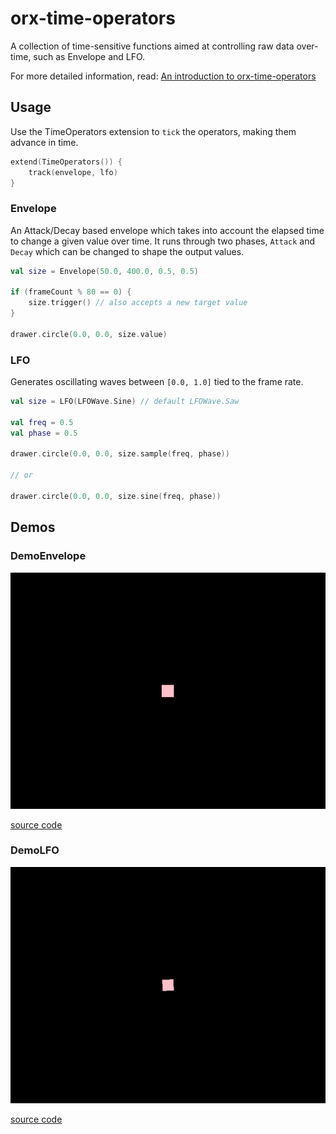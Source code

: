 # orx-time-operators

A collection of time-sensitive functions aimed at controlling raw data over-time, 
such as Envelope and LFO.

For more detailed information, read: [An introduction to orx-time-operators](https://openrndr.discourse.group/t/an-introduction-to-orx-time-operators/108)

## Usage

Use the TimeOperators extension to `tick` the operators, making them advance in time.

```kotlin
extend(TimeOperators()) {
    track(envelope, lfo)
}
```

### Envelope

An Attack/Decay based envelope which takes into account the elapsed time to change a given value over time. It runs through two phases, `Attack` and `Decay` which can be changed to shape the output values.

```kotlin
val size = Envelope(50.0, 400.0, 0.5, 0.5)

if (frameCount % 80 == 0) {
    size.trigger() // also accepts a new target value
}

drawer.circle(0.0, 0.0, size.value)
```

### LFO

Generates oscillating waves between `[0.0, 1.0]` tied to the frame rate.

```kotlin
val size = LFO(LFOWave.Sine) // default LFOWave.Saw

val freq = 0.5
val phase = 0.5

drawer.circle(0.0, 0.0, size.sample(freq, phase))

// or

drawer.circle(0.0, 0.0, size.sine(freq, phase))
```


<!-- __demos__ >
# Demos
[DemoEnvelopeKt](src/demo/kotlin/DemoEnvelopeKt.kt
![DemoEnvelopeKt](https://github.com/openrndr/orx/blob/media/orx-time-operators/images/DemoEnvelopeKt.png
[DemoLFOKt](src/demo/kotlin/DemoLFOKt.kt
![DemoLFOKt](https://github.com/openrndr/orx/blob/media/orx-time-operators/images/DemoLFOKt.png
<!-- __demos__ -->
## Demos
### DemoEnvelope


![DemoEnvelopeKt](https://raw.githubusercontent.com/openrndr/orx/media/orx-time-operators/images/DemoEnvelopeKt.png)

[source code](src/demo/kotlin/DemoEnvelope.kt)

### DemoLFO


![DemoLFOKt](https://raw.githubusercontent.com/openrndr/orx/media/orx-time-operators/images/DemoLFOKt.png)

[source code](src/demo/kotlin/DemoLFO.kt)
